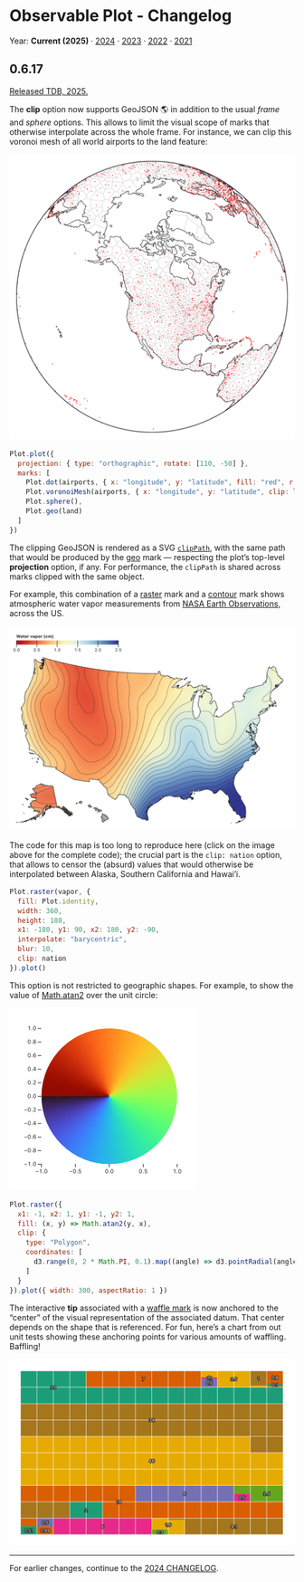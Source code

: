 # Observable Plot - Changelog

Year: **Current (2025)** · [2024](./CHANGELOG-2024.md) · [2023](./CHANGELOG-2023.md) · [2022](./CHANGELOG-2022.md) · [2021](./CHANGELOG-2021.md)

## 0.6.17

[Released TDB, 2025.](https://github.com/observablehq/plot/releases/tag/v0.6.17)

The **clip** option now supports GeoJSON 🌎 in addition to the usual *frame* and *sphere* options. This allows to limit the visual scope of marks that otherwise interpolate across the whole frame. For instance, we can clip this voronoi mesh of all world airports to the land feature:

[<img src="./img/airports-clip-land.png" width="708" alt="a map of world airports with a voronoi mesh clipped to land">](XXXXX)

```js
Plot.plot({
  projection: { type: "orthographic", rotate: [110, -50] },
  marks: [
    Plot.dot(airports, { x: "longitude", y: "latitude", fill: "red", r: 1 }),
    Plot.voronoiMesh(airports, { x: "longitude", y: "latitude", clip: land }),
    Plot.sphere(),
    Plot.geo(land)
  ]
})
```

The clipping GeoJSON is rendered as a SVG [`clipPath`](https://developer.mozilla.org/en-US/docs/Web/SVG/Element/clipPath), with the same path that would be produced by the [geo](https://observablehq.com/plot/marks/geo) mark — respecting the plot’s top-level **projection** option, if any. For performance, the `clipPath` is shared across marks clipped with the same object.

For example, this combination of a [raster]() mark and a [contour]() mark shows atmospheric water vapor measurements from [NASA Earth Observations](https://neo.gsfc.nasa.gov/view.php?datasetId=MYDAL2_M_SKY_WV), across the US.

[<img src="./img/vapor-clip-us.png" width="708" alt="a map of water vapor measurements">](XXXXX)

The code for this map is too long to reproduce here (click on the image above for the complete code); the crucial part is the `clip: nation` option, that allows to censor the (absurd) values that would otherwise be interpolated between Alaska, Southern California and Hawai’i.

```js
Plot.raster(vapor, {
  fill: Plot.identity,
  width: 360,
  height: 180,
  x1: -180, y1: 90, x2: 180, y2: -90,
  interpolate: "barycentric",
  blur: 10,
  clip: nation
}).plot()
```

This option is not restricted to geographic shapes. For example, to show the value of [Math.atan2](https://developer.mozilla.org/en-US/docs/Web/JavaScript/Reference/Global_Objects/Math/atan2) over the unit circle:

[<img src="./img/unit-circle-atan2.png" width="332" alt="the value of Math.atan2 on the unit circle">](XXXXX)

```js
Plot.raster({
  x1: -1, x2: 1, y1: -1, y2: 1,
  fill: (x, y) => Math.atan2(y, x),
  clip: {
    type: "Polygon",
    coordinates: [
      d3.range(0, 2 * Math.PI, 0.1).map((angle) => d3.pointRadial(angle, 1))
    ]
  }
}).plot({ width: 300, aspectRatio: 1 })
```

The interactive **tip** associated with a [waffle mark](https://observablehq.com/plot/marks/waffle) is now anchored to the “center” of the visual representation of the associated datum. That center depends on the shape that is referenced. For fun, here’s a chart from out unit tests showing these anchoring points for various amounts of waffling. Baffling!

<img src="./img/waffle-pointer-fractional.png" width="672" alt="waffle mark with the anchor position of each datum marked with its value">

---

For earlier changes, continue to the [2024 CHANGELOG](./CHANGELOG-2024.md).
